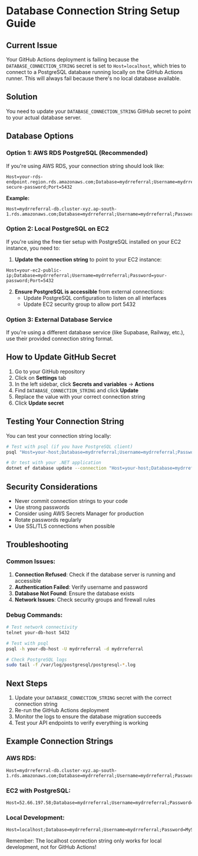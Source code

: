 # Database Connection String Setup Guide

## Current Issue

Your GitHub Actions deployment is failing because the `DATABASE_CONNECTION_STRING` secret is set to `Host=localhost`, which tries to connect to a PostgreSQL database running locally on the GitHub Actions runner. This will always fail because there's no local database available.

## Solution

You need to update your `DATABASE_CONNECTION_STRING` GitHub secret to point to your actual database server.

## Database Options

### Option 1: AWS RDS PostgreSQL (Recommended)

If you're using AWS RDS, your connection string should look like:

```
Host=your-rds-endpoint.region.rds.amazonaws.com;Database=mydrreferral;Username=mydrreferral;Password=your-secure-password;Port=5432
```

**Example:**
```
Host=mydrreferral-db.cluster-xyz.ap-south-1.rds.amazonaws.com;Database=mydrreferral;Username=mydrreferral;Password=MySecurePassword123;Port=5432
```

### Option 2: Local PostgreSQL on EC2

If you're using the free tier setup with PostgreSQL installed on your EC2 instance, you need to:

1. **Update the connection string** to point to your EC2 instance:
```
Host=your-ec2-public-ip;Database=mydrreferral;Username=mydrreferral;Password=your-password;Port=5432
```

2. **Ensure PostgreSQL is accessible** from external connections:
   - Update PostgreSQL configuration to listen on all interfaces
   - Update EC2 security group to allow port 5432

### Option 3: External Database Service

If you're using a different database service (like Supabase, Railway, etc.), use their provided connection string format.

## How to Update GitHub Secret

1. Go to your GitHub repository
2. Click on **Settings** tab
3. In the left sidebar, click **Secrets and variables** → **Actions**
4. Find `DATABASE_CONNECTION_STRING` and click **Update**
5. Replace the value with your correct connection string
6. Click **Update secret**

## Testing Your Connection String

You can test your connection string locally:

```bash
# Test with psql (if you have PostgreSQL client)
psql "Host=your-host;Database=mydrreferral;Username=mydrreferral;Password=your-password"

# Or test with your .NET application
dotnet ef database update --connection "Host=your-host;Database=mydrreferral;Username=mydrreferral;Password=your-password"
```

## Security Considerations

- Never commit connection strings to your code
- Use strong passwords
- Consider using AWS Secrets Manager for production
- Rotate passwords regularly
- Use SSL/TLS connections when possible

## Troubleshooting

### Common Issues:

1. **Connection Refused**: Check if the database server is running and accessible
2. **Authentication Failed**: Verify username and password
3. **Database Not Found**: Ensure the database exists
4. **Network Issues**: Check security groups and firewall rules

### Debug Commands:

```bash
# Test network connectivity
telnet your-db-host 5432

# Test with psql
psql -h your-db-host -U mydrreferral -d mydrreferral

# Check PostgreSQL logs
sudo tail -f /var/log/postgresql/postgresql-*.log
```

## Next Steps

1. Update your `DATABASE_CONNECTION_STRING` secret with the correct connection string
2. Re-run the GitHub Actions deployment
3. Monitor the logs to ensure the database migration succeeds
4. Test your API endpoints to verify everything is working

## Example Connection Strings

### AWS RDS:
```
Host=mydrreferral-db.cluster-xyz.ap-south-1.rds.amazonaws.com;Database=mydrreferral;Username=mydrreferral;Password=MySecurePassword123;Port=5432
```

### EC2 with PostgreSQL:
```
Host=52.66.197.58;Database=mydrreferral;Username=mydrreferral;Password=MySecurePassword123;Port=5432
```

### Local Development:
```
Host=localhost;Database=mydrreferral;Username=mydrreferral;Password=MySecurePassword123;Port=5432
```

Remember: The localhost connection string only works for local development, not for GitHub Actions!
